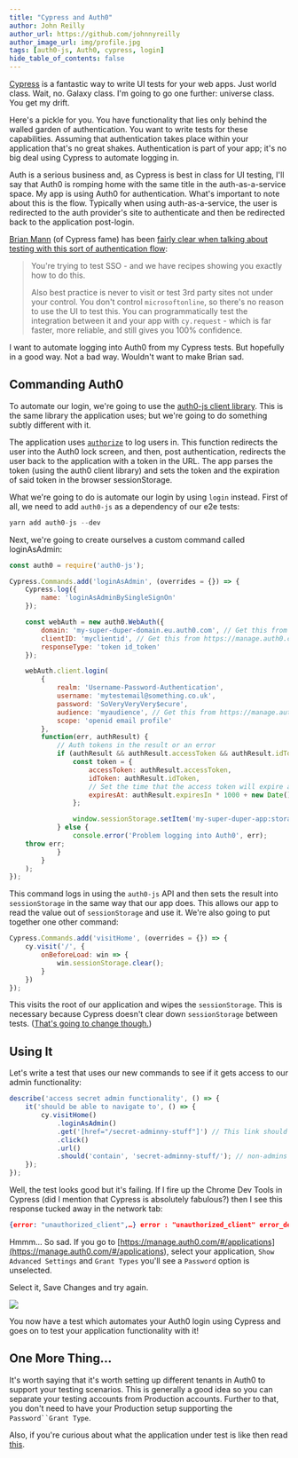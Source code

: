 ```yaml
---
title: "Cypress and Auth0"
author: John Reilly
author_url: https://github.com/johnnyreilly
author_image_url: img/profile.jpg
tags: [auth0-js, Auth0, cypress, login]
hide_table_of_contents: false
---
```

[Cypress](<https://www.cypress.io/>) is a fantastic way to write UI tests for your web apps. Just world class. Wait, no. Galaxy class. I'm going to go one further: universe class. You get my drift.

 Here's a pickle for you. You have functionality that lies only behind the walled garden of authentication. You want to write tests for these capabilities. Assuming that authentication takes place within your application that's no great shakes. Authentication is part of your app; it's no big deal using Cypress to automate logging in.

Auth is a serious business and, as Cypress is best in class for UI testing, I'll say that Auth0 is romping home with the same title in the auth-as-a-service space. My app is using Auth0 for authentication. What's important to note about this is the flow. Typically when using auth-as-a-service, the user is redirected to the auth provider's site to authenticate and then be redirected back to the application post-login.

[Brian Mann](<https://github.com/brian-mann>) (of Cypress fame) has been [fairly clear when talking about testing with this sort of authentication flow](<https://github.com/cypress-io/cypress/issues/1342#issuecomment-366747803>):

> You're trying to test SSO - and we have recipes showing you exactly how to do this.
> 
> Also best practice is never to visit or test 3rd party sites not under your control. You don't control `microsoftonline`, so there's no reason to use the UI to test this. You can programmatically test the integration between it and your app with `cy.request` \- which is far faster, more reliable, and still gives you 100% confidence.

I want to automate logging into Auth0 from my Cypress tests. But hopefully in a good way. Not a bad way. Wouldn't want to make Brian sad.

## Commanding Auth0

To automate our login, we're going to use the [auth0-js client library](<https://github.com/auth0/auth0.js>). This is the same library the application uses; but we're going to do something subtly different with it.

The application uses [`authorize`](<https://github.com/auth0/auth0.js#api>) to log users in. This function redirects the user into the Auth0 lock screen, and then, post authentication, redirects the user back to the application with a token in the URL. The app parses the token (using the auth0 client library) and sets the token and the expiration of said token in the browser sessionStorage.

What we're going to do is automate our login by using `login` instead. First of all, we need to add `auth0-js` as a dependency of our e2e tests:

```js
yarn add auth0-js --dev
```

Next, we're going to create ourselves a custom command called loginAsAdmin:

```js
const auth0 = require('auth0-js');

Cypress.Commands.add('loginAsAdmin', (overrides = {}) => {
    Cypress.log({
        name: 'loginAsAdminBySingleSignOn'
    });

    const webAuth = new auth0.WebAuth({
        domain: 'my-super-duper-domain.eu.auth0.com', // Get this from https://manage.auth0.com/#/applications and your application
        clientID: 'myclientid', // Get this from https://manage.auth0.com/#/applications and your application
        responseType: 'token id_token'
    });

    webAuth.client.login(
        {
            realm: 'Username-Password-Authentication',
            username: 'mytestemail@something.co.uk',
            password: 'SoVeryVeryVery$ecure',
            audience: 'myaudience', // Get this from https://manage.auth0.com/#/apis and your api, use the identifier property
            scope: 'openid email profile'
        },
        function(err, authResult) {
            // Auth tokens in the result or an error
            if (authResult && authResult.accessToken && authResult.idToken) {
                const token = {
                    accessToken: authResult.accessToken,
                    idToken: authResult.idToken,
                    // Set the time that the access token will expire at
                    expiresAt: authResult.expiresIn * 1000 + new Date().getTime()
                };

                window.sessionStorage.setItem('my-super-duper-app:storage_token', JSON.stringify(token));
            } else {
                console.error('Problem logging into Auth0', err);
    throw err;
            }
        }
    );
});
```

This command logs in using the `auth0-js` API and then sets the result into `sessionStorage` in the same way that our app does. This allows our app to read the value out of `sessionStorage` and use it. We're also going to put together one other command:

```js
Cypress.Commands.add('visitHome', (overrides = {}) => {
    cy.visit('/', {
        onBeforeLoad: win => {
            win.sessionStorage.clear();
        }
    })
});
```

This visits the root of our application and wipes the `sessionStorage`. This is necessary because Cypress doesn't clear down `sessionStorage` between tests. ([That's going to change though.](<https://github.com/cypress-io/cypress/issues/413>))

## Using It

Let's write a test that uses our new commands to see if it gets access to our admin functionality:

```js
describe('access secret admin functionality', () => {
    it('should be able to navigate to', () => {
        cy.visitHome()
            .loginAsAdmin()
            .get('[href="/secret-adminny-stuff"]') // This link should only be visible to admins
            .click()
            .url()
            .should('contain', 'secret-adminny-stuff/'); // non-admins should be redirected away from this url
    });
});
```

Well, the test looks good but it's failing. If I fire up the Chrome Dev Tools in Cypress (did I mention that Cypress is absolutely fabulous?) then I see this response tucked away in the network tab:

```json
{error: "unauthorized_client",…} error : "unauthorized_client" error_description : "Grant type 'http://auth0.com/oauth/grant-type/password-realm' not allowed for the client."
```

Hmmm... So sad. If you go to [https://manage.auth0.com/#/applications](<https://manage.auth0.com/#/applications>), select your application, `Show Advanced Settings` and `Grant Types` you'll see a `Password` option is unselected.

Select it, Save Changes and try again.

![](https://4.bp.blogspot.com/-RhUKING4eYU/W0RxKvVMg2I/AAAAAAAALLM/QohX5jP5rZogoH27UGxVxYxAfTxgcUDXwCPcBGAYYCw/s640/auth0-enable-password-grant-type.png)

You now have a test which automates your Auth0 login using Cypress and goes on to test your application functionality with it!

## One More Thing...

It's worth saying that it's worth setting up different tenants in Auth0 to support your testing scenarios. This is generally a good idea so you can separate your testing accounts from Production accounts. Further to that, you don't need to have your Production setup supporting the `Password``Grant Type`.

Also, if you're curious about what the application under test is like then read [this](<https://blog.johnnyreilly.com/2018/01/auth0-typescript-and-aspnet-core.html>).


